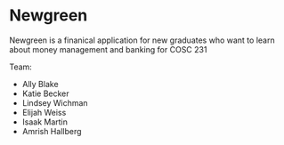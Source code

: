 # Newgreen
Newgreen is a finanical application for new graduates who want to learn about money management and banking for COSC 231

Team:
- Ally Blake
- Katie Becker
- Lindsey Wichman
- Elijah Weiss
- Isaak Martin
- Amrish Hallberg
